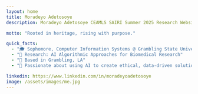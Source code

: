 ```yaml
---
layout: home
title: Moradeyo Adetosoye
description: Moradeyo Adetosoye CEAMLS SAIRI Summer 2025 Research Website

motto: "Rooted in heritage, rising with purpose."

quick_facts:
  - "🎓 Sophomore, Computer Information Systems @ Grambling State University"
  - "🔬 Research: AI Algorithmic Approaches for Biomedical Research"
  - "📍 Based in Grambling, LA"
  - "🚀 Passionate about using AI to create ethical, data-driven solutions for real-world impact"

linkedin: https://www.linkedin.com/in/moradeyoadetosoye
image: /assets/images/me.jpg
---
```


